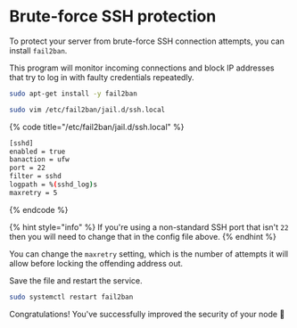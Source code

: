 # Brute-force SSH protection

To protect your server from brute-force SSH connection attempts, you can install `fail2ban`.

This program will monitor incoming connections and block IP addresses that try to log in with faulty credentials repeatedly.

```bash
sudo apt-get install -y fail2ban

sudo vim /etc/fail2ban/jail.d/ssh.local
```

{% code title="/etc/fail2ban/jail.d/ssh.local" %}
```bash
[sshd]
enabled = true
banaction = ufw
port = 22
filter = sshd
logpath = %(sshd_log)s
maxretry = 5
```
{% endcode %}

{% hint style="info" %}
If you're using a non-standard SSH port that isn't `22` then you will need to change that in the config file above.
{% endhint %}

You can change the `maxretry` setting, which is the number of attempts it will allow before locking the offending address out.

Save the file and restart the service.

```bash
sudo systemctl restart fail2ban
```

Congratulations! You've successfully improved the security of your node 🥳
